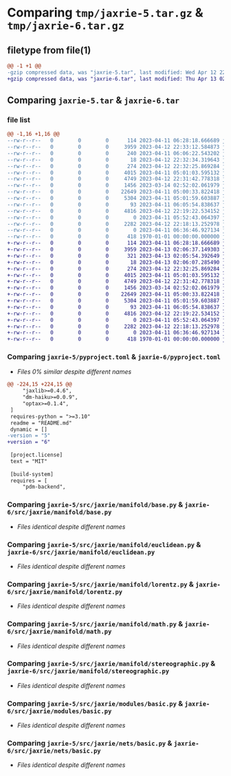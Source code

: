 # Comparing `tmp/jaxrie-5.tar.gz` & `tmp/jaxrie-6.tar.gz`

## filetype from file(1)

```diff
@@ -1 +1 @@
-gzip compressed data, was "jaxrie-5.tar", last modified: Wed Apr 12 22:33:12 2023, max compression
+gzip compressed data, was "jaxrie-6.tar", last modified: Thu Apr 13 02:06:37 2023, max compression
```

## Comparing `jaxrie-5.tar` & `jaxrie-6.tar`

### file list

```diff
@@ -1,16 +1,16 @@
--rw-r--r--   0        0        0      114 2023-04-11 06:28:18.666689 jaxrie-5/README.md
--rw-r--r--   0        0        0     3959 2023-04-12 22:33:12.584873 jaxrie-5/pyproject.toml
--rw-r--r--   0        0        0      240 2023-04-11 06:06:22.543202 jaxrie-5/src/jaxrie/__init__.py
--rw-r--r--   0        0        0       18 2023-04-12 22:32:34.319643 jaxrie-5/src/jaxrie/__version__.py
--rw-r--r--   0        0        0      274 2023-04-12 22:32:25.869284 jaxrie-5/src/jaxrie/manifold/__init__.py
--rw-r--r--   0        0        0     4015 2023-04-11 05:01:03.595132 jaxrie-5/src/jaxrie/manifold/base.py
--rw-r--r--   0        0        0     4749 2023-04-12 22:31:42.778318 jaxrie-5/src/jaxrie/manifold/euclidean.py
--rw-r--r--   0        0        0     1456 2023-03-14 02:52:02.061979 jaxrie-5/src/jaxrie/manifold/lorentz.py
--rw-r--r--   0        0        0    22649 2023-04-11 05:00:33.822418 jaxrie-5/src/jaxrie/manifold/math.py
--rw-r--r--   0        0        0     5304 2023-04-11 05:01:59.603887 jaxrie-5/src/jaxrie/manifold/stereographic.py
--rw-r--r--   0        0        0       93 2023-04-11 06:05:54.838637 jaxrie-5/src/jaxrie/modules/__init__.py
--rw-r--r--   0        0        0     4816 2023-04-12 22:19:22.534152 jaxrie-5/src/jaxrie/modules/basic.py
--rw-r--r--   0        0        0        0 2023-04-11 05:52:43.064397 jaxrie-5/src/jaxrie/nets/__init__.py
--rw-r--r--   0        0        0     2282 2023-04-12 22:18:13.252978 jaxrie-5/src/jaxrie/nets/basic.py
--rw-r--r--   0        0        0        0 2023-04-11 06:36:46.927134 jaxrie-5/src/jaxrie/py.typed
--rw-r--r--   0        0        0      418 1970-01-01 00:00:00.000000 jaxrie-5/PKG-INFO
+-rw-r--r--   0        0        0      114 2023-04-11 06:28:18.666689 jaxrie-6/README.md
+-rw-r--r--   0        0        0     3959 2023-04-13 02:06:37.149303 jaxrie-6/pyproject.toml
+-rw-r--r--   0        0        0      321 2023-04-13 02:05:54.392649 jaxrie-6/src/jaxrie/__init__.py
+-rw-r--r--   0        0        0       18 2023-04-13 02:06:07.285490 jaxrie-6/src/jaxrie/__version__.py
+-rw-r--r--   0        0        0      274 2023-04-12 22:32:25.869284 jaxrie-6/src/jaxrie/manifold/__init__.py
+-rw-r--r--   0        0        0     4015 2023-04-11 05:01:03.595132 jaxrie-6/src/jaxrie/manifold/base.py
+-rw-r--r--   0        0        0     4749 2023-04-12 22:31:42.778318 jaxrie-6/src/jaxrie/manifold/euclidean.py
+-rw-r--r--   0        0        0     1456 2023-03-14 02:52:02.061979 jaxrie-6/src/jaxrie/manifold/lorentz.py
+-rw-r--r--   0        0        0    22649 2023-04-11 05:00:33.822418 jaxrie-6/src/jaxrie/manifold/math.py
+-rw-r--r--   0        0        0     5304 2023-04-11 05:01:59.603887 jaxrie-6/src/jaxrie/manifold/stereographic.py
+-rw-r--r--   0        0        0       93 2023-04-11 06:05:54.838637 jaxrie-6/src/jaxrie/modules/__init__.py
+-rw-r--r--   0        0        0     4816 2023-04-12 22:19:22.534152 jaxrie-6/src/jaxrie/modules/basic.py
+-rw-r--r--   0        0        0        0 2023-04-11 05:52:43.064397 jaxrie-6/src/jaxrie/nets/__init__.py
+-rw-r--r--   0        0        0     2282 2023-04-12 22:18:13.252978 jaxrie-6/src/jaxrie/nets/basic.py
+-rw-r--r--   0        0        0        0 2023-04-11 06:36:46.927134 jaxrie-6/src/jaxrie/py.typed
+-rw-r--r--   0        0        0      418 1970-01-01 00:00:00.000000 jaxrie-6/PKG-INFO
```

### Comparing `jaxrie-5/pyproject.toml` & `jaxrie-6/pyproject.toml`

 * *Files 0% similar despite different names*

```diff
@@ -224,15 +224,15 @@
     "jaxlib>=0.4.6",
     "dm-haiku>=0.0.9",
     "optax>=0.1.4",
 ]
 requires-python = ">=3.10"
 readme = "README.md"
 dynamic = []
-version = "5"
+version = "6"
 
 [project.license]
 text = "MIT"
 
 [build-system]
 requires = [
     "pdm-backend",
```

### Comparing `jaxrie-5/src/jaxrie/manifold/base.py` & `jaxrie-6/src/jaxrie/manifold/base.py`

 * *Files identical despite different names*

### Comparing `jaxrie-5/src/jaxrie/manifold/euclidean.py` & `jaxrie-6/src/jaxrie/manifold/euclidean.py`

 * *Files identical despite different names*

### Comparing `jaxrie-5/src/jaxrie/manifold/lorentz.py` & `jaxrie-6/src/jaxrie/manifold/lorentz.py`

 * *Files identical despite different names*

### Comparing `jaxrie-5/src/jaxrie/manifold/math.py` & `jaxrie-6/src/jaxrie/manifold/math.py`

 * *Files identical despite different names*

### Comparing `jaxrie-5/src/jaxrie/manifold/stereographic.py` & `jaxrie-6/src/jaxrie/manifold/stereographic.py`

 * *Files identical despite different names*

### Comparing `jaxrie-5/src/jaxrie/modules/basic.py` & `jaxrie-6/src/jaxrie/modules/basic.py`

 * *Files identical despite different names*

### Comparing `jaxrie-5/src/jaxrie/nets/basic.py` & `jaxrie-6/src/jaxrie/nets/basic.py`

 * *Files identical despite different names*

